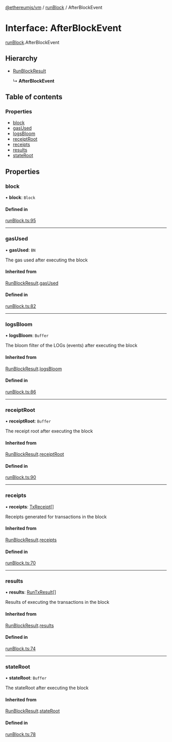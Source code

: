 [@ethereumjs/vm](../README.md) / [runBlock](../modules/runblock.md) / AfterBlockEvent

# Interface: AfterBlockEvent

[runBlock](../modules/runblock.md).AfterBlockEvent

## Hierarchy

- [RunBlockResult](runblock.runblockresult.md)

  ↳ **AfterBlockEvent**

## Table of contents

### Properties

- [block](runblock.afterblockevent.md#block)
- [gasUsed](runblock.afterblockevent.md#gasused)
- [logsBloom](runblock.afterblockevent.md#logsbloom)
- [receiptRoot](runblock.afterblockevent.md#receiptroot)
- [receipts](runblock.afterblockevent.md#receipts)
- [results](runblock.afterblockevent.md#results)
- [stateRoot](runblock.afterblockevent.md#stateroot)

## Properties

### block

• **block**: `Block`

#### Defined in

[runBlock.ts:95](https://github.com/ethereumjs/ethereumjs-monorepo/blob/master/packages/vm/src/runBlock.ts#L95)

___

### gasUsed

• **gasUsed**: `BN`

The gas used after executing the block

#### Inherited from

[RunBlockResult](runblock.runblockresult.md).[gasUsed](runblock.runblockresult.md#gasused)

#### Defined in

[runBlock.ts:82](https://github.com/ethereumjs/ethereumjs-monorepo/blob/master/packages/vm/src/runBlock.ts#L82)

___

### logsBloom

• **logsBloom**: `Buffer`

The bloom filter of the LOGs (events) after executing the block

#### Inherited from

[RunBlockResult](runblock.runblockresult.md).[logsBloom](runblock.runblockresult.md#logsbloom)

#### Defined in

[runBlock.ts:86](https://github.com/ethereumjs/ethereumjs-monorepo/blob/master/packages/vm/src/runBlock.ts#L86)

___

### receiptRoot

• **receiptRoot**: `Buffer`

The receipt root after executing the block

#### Inherited from

[RunBlockResult](runblock.runblockresult.md).[receiptRoot](runblock.runblockresult.md#receiptroot)

#### Defined in

[runBlock.ts:90](https://github.com/ethereumjs/ethereumjs-monorepo/blob/master/packages/vm/src/runBlock.ts#L90)

___

### receipts

• **receipts**: [TxReceipt](../modules/types.md#txreceipt)[]

Receipts generated for transactions in the block

#### Inherited from

[RunBlockResult](runblock.runblockresult.md).[receipts](runblock.runblockresult.md#receipts)

#### Defined in

[runBlock.ts:70](https://github.com/ethereumjs/ethereumjs-monorepo/blob/master/packages/vm/src/runBlock.ts#L70)

___

### results

• **results**: [RunTxResult](runtx.runtxresult.md)[]

Results of executing the transactions in the block

#### Inherited from

[RunBlockResult](runblock.runblockresult.md).[results](runblock.runblockresult.md#results)

#### Defined in

[runBlock.ts:74](https://github.com/ethereumjs/ethereumjs-monorepo/blob/master/packages/vm/src/runBlock.ts#L74)

___

### stateRoot

• **stateRoot**: `Buffer`

The stateRoot after executing the block

#### Inherited from

[RunBlockResult](runblock.runblockresult.md).[stateRoot](runblock.runblockresult.md#stateroot)

#### Defined in

[runBlock.ts:78](https://github.com/ethereumjs/ethereumjs-monorepo/blob/master/packages/vm/src/runBlock.ts#L78)
